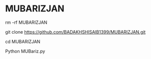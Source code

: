 # MUBARIZJAN

rm -rf MUBARIZJAN

git clone https://github.com/BADAKHSHISAIB1399/MUBARIZJAN.git

cd MUBARIZJAN

Python MUBariz.py
